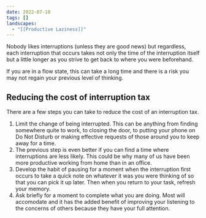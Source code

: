 ```yaml
---
date: 2022-07-10
tags: []
landscapes:
  - "[[Productive Laziness]]"
---
```

Nobody likes interruptions (unless they are good news) but regardless, each interruption that occurs takes not only the time of the interruption itself but a little longer as you strive to get back to where you were beforehand.

If you are in a flow state, this can take a long time and there is a risk you may not regain your previous level of thinking.

## Reducing the cost of interruption tax

There are a few steps you can take to reduce the cost of an interruption tax.

1. Limit the change of being interrupted. This can be anything from finding somewhere quite to work, to closing the door, to putting your phone on Do Not Disturb or making effective requests of those around you to keep away for a time.
2. The previous step is even better if you can find a time where interruptions are less likely. This could be why many of us have been more productive working from home than in an office.
3. Develop the habit of pausing for a moment when the interruption first occurs to take a quick note on whatever it was you were thinking of so that you can pick it up later. Then when you return to your task, refresh your memory.
4. Ask briefly for a moment to complete what you are doing. Most will accomodate and it has the added benefit of improving your listening to the concerns of others because they have your full attention.
